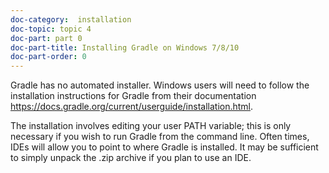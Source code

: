 ```yaml
---
doc-category:  installation
doc-topic: topic 4
doc-part: part 0
doc-part-title: Installing Gradle on Windows 7/8/10
doc-part-order: 0
---
```


Gradle has no automated installer. Windows users will need to follow the installation instructions for Gradle from their documentation <https://docs.gradle.org/current/userguide/installation.html>.

The installation involves editing your user PATH variable; this is only necessary if you wish to run Gradle from the command line. Often times, IDEs will allow you to point to where Gradle is installed. It may be sufficient to simply unpack the .zip archive if you plan to use an IDE.
